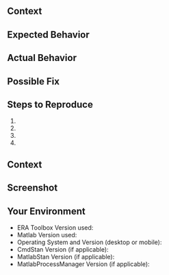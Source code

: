 <!--- This template is for reporting bugs -->
<!--- Provide a general summary of the issue in the Title above -->

## Context
<!--- Provide a more detailed introduction to the issue itself, and why you consider it to be a bug -->

## Expected Behavior
<!--- Tell me what should happen -->

## Actual Behavior
<!--- Tell me what happens instead -->

## Possible Fix
<!--- Not obligatory, but suggest a fix or reason for the bug -->

## Steps to Reproduce 
<!--- Provide unambiguous set of steps to -->
<!--- reproduce this bug include code to reproduce, if relevant -->
1.
2.
3.
4.

## Context
<!--- How has this bug affected you? What were you trying to accomplish? -->

## Screenshot
<!--- If it is helpful to include a screenshot, do so here -->

## Your Environment
<!--- Include as many relevant details about the environment you experienced the bug in -->
* ERA Toolbox Version used:
* Matlab Version used:
* Operating System and Version (desktop or mobile):
* CmdStan Version (if applicable):
* MatlabStan Version (if applicable):
* MatlabProcessManager Version (if applicable):
